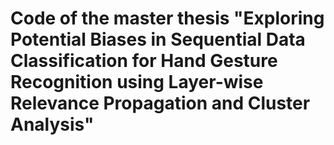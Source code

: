 # Code of the master thesis "Exploring Potential Biases in Sequential Data Classification for Hand Gesture Recognition using Layer-wise Relevance Propagation and Cluster Analysis"


